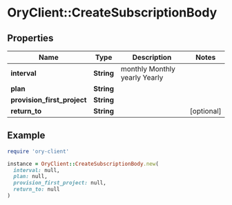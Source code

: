 # OryClient::CreateSubscriptionBody

## Properties

| Name | Type | Description | Notes |
| ---- | ---- | ----------- | ----- |
| **interval** | **String** |  monthly Monthly yearly Yearly |  |
| **plan** | **String** |  |  |
| **provision_first_project** | **String** |  |  |
| **return_to** | **String** |  | [optional] |

## Example

```ruby
require 'ory-client'

instance = OryClient::CreateSubscriptionBody.new(
  interval: null,
  plan: null,
  provision_first_project: null,
  return_to: null
)
```

